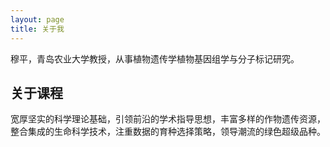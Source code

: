 ```yaml
---
layout: page
title: 关于我 
---
```


穆平，青岛农业大学教授，从事植物遗传学植物基因组学与分子标记研究。

<h2> 关于课程 </h2>  

宽厚坚实的科学理论基础，引领前沿的学术指导思想，丰富多样的作物遗传资源，整合集成的生命科学技术，注重数据的育种选择策略，领导潮流的绿色超级品种。

<!-- {% include comments.html %} -->


